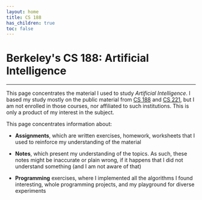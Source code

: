 ```yaml
---
layout: home
title: CS 188
has_children: true
toc: false
---
```



# Berkeley's CS 188: Artificial Intelligence
---

This page concentrates the material I used to study *Artificial Intelligence*. I based my study
mostly on the public material from [CS 188] and [CS 221], but I am not enrolled in those courses,
nor affiliated to such institutions. This is only a product of my interest in the subject.

This page concentrates information about:

- **Assignments**, which are written exercises, homework, worksheets that I used to reinforce my
    understanding of the material

- **Notes**, which present my understanding of the topics. As such, these notes might be inaccurate
    or plain wrong, if it happens that I did not understand something (and I am not aware of that)

- **Programming** exercises, where I implemented all the algorithms I found interesting, whole
    programming projects, and my playground for diverse experiments


[CS 188]: https://inst.eecs.berkeley.edu/~cs188/sp24/
[CS 221]: https://stanford-cs221.github.io/spring2024/